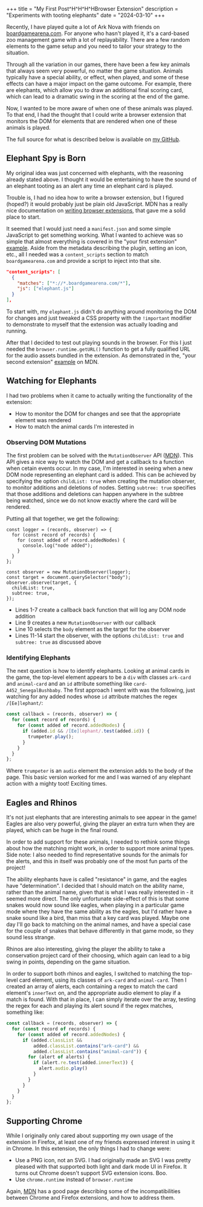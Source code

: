 +++
title = "My First Post^H^H^H^HBrowser Extension"
description = "Experiments with tooting elephants"
date = "2024-03-10"
+++

Recently, I have played quite a lot of Ark Nova with friends on [boardgamearena.com](https://boardgamearena.com). For anyone who hasn't played it, it's a card-based zoo management game with a lot of replayability. There are a few random elements to the game setup and you need to tailor your strategy to the situation.

Through all the variation in our games, there have been a few key animals that always seem very powerful, no matter the game situation. Animals typically have a special ability, or effect, when played, and some of these effects can have a major impact on the game outcome. For example, there are elephants, which allow you to draw an additional final scoring card, which can lead to a dramatic swing in the scoring at the end of the game.

Now, I wanted to be more aware of when one of these animals was played. To that end, I had the thought that I could write a browser extension that monitors the DOM for elements that are rendered when one of these animals is played.

The full source for what is described below is available on [my GitHub](https://github.com/prograhamer/elephant-spy).

## Elephant Spy is Born

My original idea was just concerned with elephants, with the reasoning already stated above. I thought it would be entertaining to have the sound of an elephant tooting as an alert any time an elephant card is played.

Trouble is, I had no idea how to write a browser extension, but I figured (hoped?) it would probably just be plain old JavaScript. MDN has a really nice documentation on [writing browser extensions](https://developer.mozilla.org/en-US/docs/Mozilla/Add-ons/WebExtensions), that gave me a solid place to start.

It seemed that I would just need a `manifest.json` and some simple JavaScript to get something working. What I wanted to achieve was so simple that almost everything is covered in the "your first extension" [example](https://developer.mozilla.org/en-US/docs/Mozilla/Add-ons/WebExtensions/Your_first_WebExtension). Aside from the metadata describing the plugin, setting an icon, etc., all I needed was a `content_scripts` section to match `boardgamearena.com` and provide a script to inject into that site.

```json
"content_scripts": [
  {
    "matches": ["*://*.boardgamearena.com/*"],
    "js": ["elephant.js"]
  }
],
```

To start with, my `elephant.js` didn't do anything around monitoring the DOM for changes and just tweaked a CSS property with the `!important` modifier to demonstrate to myself that the extension was actually loading and running.

After that I decided to test out playing sounds in the browser. For this I just needed the `browser.runtime.getURL()` function to get a fully qualified URL for the audio assets bundled in the extension. As demonstrated in the, "your second extension" [example](https://developer.mozilla.org/en-US/docs/Mozilla/Add-ons/WebExtensions/Your_second_WebExtension) on MDN.

## Watching for Elephants

I had two problems when it came to actually writing the functionality of the extension:
- How to monitor the DOM for changes and see that the appropriate element was rendered
- How to match the animal cards I'm interested in

### Observing DOM Mutations

The first problem can be solved with the `MutationObserver` API ([MDN](https://developer.mozilla.org/en-US/docs/Web/API/MutationObserver)). This API gives a nice way to watch the DOM and get a callback to a function when cetain events occur. In my case, I'm interested in seeing when a new DOM node representing an elephant card is added. This can be achieved by specifying the option `childList: true` when creating the mutation observer, to monitor additions and deletions of nodes. Setting `subtree: true` specifies that those additions and deletions can happen anywhere in the subtree being watched, since we do not know exactly where the card will be rendered.

Putting all that together, we get the following:
```js,linenos
const logger = (records, observer) => {
  for (const record of records) {
    for (const added of record.addedNodes) {
      console.log("node added");
    }
  }
};

const observer = new MutationObserver(logger);
const target = document.querySelector("body");
observer.observe(target, {
  childList: true,
  subtree: true,
});
```

- Lines 1-7 create a callback back function that will log any DOM node addition
- Line 9 creates a new `MutationObserver` with our callback
- Line 10 selects the `body` element as the target for the observer
- Lines 11-14 start the observer, with the options `childList: true` and `subtree: true` as discussed above

### Identifying Elephants

The next question is how to identify elephants. Looking at animal cards in the game, the top-level element appears to be a `div` with classes `ark-card` and `animal-card` and an `id` attribute something like `card-A452_SenegalBushbaby`. The first approach I went with was the following, just watching for any added nodes whose `id` attribute matches the regex `/[Ee]lephant/`:

```js
const callback = (records, observer) => {
  for (const record of records) {
    for (const added of record.addedNodes) {
      if (added.id && /[Ee]lephant/.test(added.id)) {
        trumpeter.play();
      }
    }
  }
};
```

Where `trumpeter` is an `audio` element the extension adds to the body of the page. This basic version worked for me and I was warned of any elephant action with a mighty toot! Exciting times.

## Eagles and Rhinos

It's not just elephants that are interesting animals to see appear in the game! Eagles are also very powerful, giving the player an extra turn when they are played, which can be huge in the final round.

In order to add support for these animals, I needed to rethink some things about how the matching might work, in order to support more animal types. Side note: I also needed to find representative sounds for the animals for the alerts, and this in itself was probably one of the most fun parts of the project!

The ability elephants have is called "resistance" in game, and the eagles have "determination". I decided that I should match on the ability name, rather than the animal name, given that is what I was really interested in - it seemed more direct. The only unfortunate side-effect of this is that some snakes would now sound like eagles, when playing in a particular game mode where they have the same ability as the eagles, but I'd rather have a snake sound like a bird, than miss that a key card was played. Maybe one day I'll go back to matching on the animal names, and have a special case for the couple of snakes that behave differently in that game mode, so they sound less strange.

Rhinos are also interesting, giving the player the ability to take a conservation project card of their choosing, which again can lead to a big swing in points, depending on the game situation.

In order to support both rhinos and eagles, I switched to matching the top-level card element, using its classes of `ark-card` and `animal-card`. Then I created an array of alerts, each containing a regex to match the card element's `innerText` on, and the appropriate audio element to play if a match is found. With that in place, I can simply iterate over the array, testing the regex for each and playing its alert sound if the regex matches, something like:

```js
const callback = (records, observer) => {
  for (const record of records) {
    for (const added of record.addedNodes) {
      if (added.classList &&
          added.classList.contains("ark-card") &&
          added.classList.contains("animal-card")) {
        for (alert of alerts) {
          if (alert.re.test(added.innerText)) {
            alert.audio.play()
          }
        }
      }
    }
  }
};
```

## Supporting Chrome

While I originally only cared about supporting my own usage of the extension in Firefox, at least one of my friends expressed interest in using it in Chrome. In this extension, the only things I had to change were:
- Use a PNG icon, not an SVG. I had originally made an SVG I was pretty pleased with that supported both light and dark mode UI in Firefox. It turns out Chrome doesn't support SVG extension icons. Boo.
- Use `chrome.runtime` instead of `browser.runtime`

Again, [MDN](https://developer.mozilla.org/en-US/docs/Mozilla/Add-ons/WebExtensions/Chrome_incompatibilities) has a good page describing some of the incompatibilities between Chrome and Firefox extensions, and how to address them.
